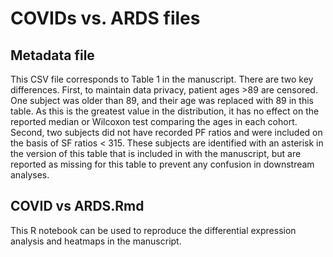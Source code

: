 # COVIDs vs. ARDS files

## Metadata file
This CSV file corresponds to Table 1 in the manuscript. There are two key differences. First, to maintain data privacy, patient ages >89 are censored. One subject was older than 89, and their age was replaced with 89 in this table. As this is the greatest value in the distribution, it has no effect on the reported median or Wilcoxon test comparing the ages in each cohort. Second, two subjects did not have recorded PF ratios and were included on the basis of SF ratios < 315. These subjects are identified with an asterisk in the version of this table that is included in with the manuscript, but are reported as missing for this table to prevent any confusion in downstream analyses. 

## COVID vs ARDS.Rmd
This R notebook can be used to reproduce the differential expression analysis and heatmaps in the manuscript. 
